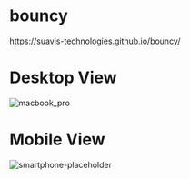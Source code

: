 # bouncy


https://suavis-technologies.github.io/bouncy/

# Desktop View

![macbook_pro](https://user-images.githubusercontent.com/47558086/53331727-66995f00-3913-11e9-8cd8-831b33a84187.jpg)

# Mobile View

![smartphone-placeholder](https://user-images.githubusercontent.com/47558086/53331247-40bf8a80-3912-11e9-8755-49d2479357f4.jpg)




